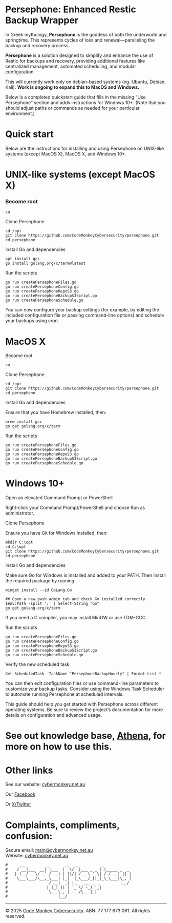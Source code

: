 # Persephone: Enhanced Restic Backup Wrapper

In Greek mythology, **Persephone** is the goddess of both the underworld and springtime. This represents cycles of loss and renewal—paralleling the backup and recovery process. 

**Persephone** is a solution designed to simplify and enhance the use of Restic for backups and recovery, providing additional features like centralized management, automated scheduling, and modular configuration.

This will currently work only on debian-based systems (eg. Ubuntu, Debian, Kali). **Work is ongoing to expand this to MacOS and Windows.**

Below is a completed quickstart guide that fills in the missing “Use Persephone” section and adds instructions for Windows 10+. (Note that you should adjust paths or commands as needed for your particular environment.)

# Quick start

Below are the instructions for installing and using Persephone on UNIX-like systems (except MacOS X), MacOS X, and Windows 10+.

# UNIX-like systems (except MacOS X)

### Become root
```
su
```
Clone Persephone
```
cd /opt
git clone https://github.com/CodeMonkeyCybersecurity/persephone.git
cd persephone
```
Install Go and dependencies
```
apt install gcc
go install golang.org/x/term@latest
```

Run the scripts 
```
go run createPersephoneFiles.go
go run createPersephoneConfig.go
go run createPersephoneRepoS3.go
go run createPersephoneBackupS3Script.go
go run createPersephoneSchedule.go
```

You can now configure your backup settings (for example, by editing the included configuration file or passing command-line options) and schedule your backups using cron.

# MacOS X

Become root
```
su
```
Clone Persephone
```
cd /opt
git clone https://github.com/CodeMonkeyCybersecurity/persephone.git
cd persephone
```
Install Go and dependencies

Ensure that you have Homebrew installed, then:
```
brew install gcc
go get golang.org/x/term
```

Run the scripts 
```
go run createPersephoneFiles.go
go run createPersephoneConfig.go
go run createPersephoneRepoS3.go
go run createPersephoneBackupS3Script.go
go run createPersephoneSchedule.go
```

# Windows 10+

Open an elevated Command Prompt or PowerShell

Right-click your Command Prompt/PowerShell and choose Run as administrator.

Clone Persephone

Ensure you have Git for Windows installed, then:
```
mkdir C:\opt
cd C:\opt
git clone https://github.com/CodeMonkeyCybersecurity/persephone.git
cd persephone
```
Install Go and dependencies

Make sure Go for Windows is installed and added to your PATH. Then install the required package by running:
```
winget install --id GoLang.Go

## Open a new pwsh admin tab and check Go installed correctly
$env:Path -split ';' | Select-String "Go"
go get golang.org/x/term
```
If you need a C compiler, you may install MinGW or use TDM-GCC.

Run the scripts 
```
go run createPersephoneFiles.go
go run createPersephoneConfig.go
go run createPersephoneRepoS3.go
go run createPersephoneBackupS3Script.go
go run createPersephoneSchedule.go
```

Verify the new scheduled task
```
Get-ScheduledTask -TaskName "PersephoneBackupHourly" | Format-List *
```


You can then edit configuration files or use command-line parameters to customize your backup tasks. Consider using the Windows Task Scheduler to automate running Persephone at scheduled intervals.

This guide should help you get started with Persephone across different operating systems. Be sure to review the project’s documentation for more details on configuration and advanced usage.
# See out knowledge base, [Athena](https://wiki.cybermonkey.net.au), for more on how to use this.

# Other links
See our website: [cybermonkey.net.au](https://cybermonkey.net.au/)

Our [Facebook](https://www.facebook.com/codemonkeycyber)

Or [X/Twitter](https://x.com/codemonkeycyber)


# Complaints, compliments, confusion:

Secure email: [main@cybermonkey.net.au](mailto:main@cybermonkey.net.au)  
Website: [cybermonkey.net.au](https://cybermonkey.net.au)

```
#     ___         _       __  __          _
#    / __|___  __| |___  |  \/  |___ _ _ | |_____ _  _
#   | (__/ _ \/ _` / -_) | |\/| / _ \ ' \| / / -_) || |
#    \___\___/\__,_\___| |_|  |_\___/_||_|_\_\___|\_, |
#                  / __|  _| |__  ___ _ _         |__/
#                 | (_| || | '_ \/ -_) '_|
#                  \___\_, |_.__/\___|_|
#                      |__/
```


---
© 2025 [Code Monkey Cybersecurity](https://cybermonkey.net.au/). ABN: 77 177 673 061. All rights reserved.
